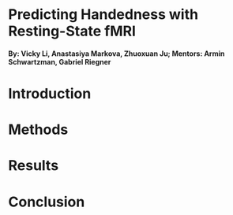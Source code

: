 # Predicting Handedness with Resting-State fMRI
#### By: Vicky Li, Anastasiya Markova, Zhuoxuan Ju; Mentors: Armin Schwartzman, Gabriel Riegner


# Introduction

# Methods

# Results 

# Conclusion

